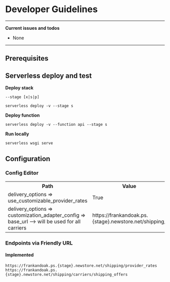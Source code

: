 # Developer Guidelines

----
**Current issues and todos**

- None
----

## Prerequisites


## Serverless deploy and test

**Deploy stack**

    --stage [x|s|p]

```
serverless deploy -v --stage s
```

**Deploy function**
```
serverless deploy -v --function api --stage s
```

**Run locally**
```
serverless wsgi serve
```

## Configuration
### Config Editor

<table>
    <tr>
        <th>
            Path
        </th>
        <th>
            Value
        </th>
    </tr>
    <tr>
        <td>
            delivery_options => use_customizable_provider_rates
        </td>
        <td>
            True
        </td>
    </tr>
    <tr>
        <td>
            delivery_options => customization_adapter_config => base_url --> will be used for all carriers
        </td>
        <td>
            https://frankandoak.ps.{stage}.newstore.net/shipping/
        </td>
    </tr>
</table>


### Endpoints via Friendly URL
#### Implemented
```
https://frankandoak.ps.{stage}.newstore.net/shipping/provider_rates
https://frankandoak.ps.{stage}.newstore.net/shipping/carriers/shipping_offers
```



